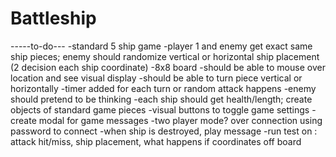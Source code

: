 # Battleship

-----to-do---
-standard 5 ship game
-player 1 and enemy get exact same ship pieces; enemy should randomize vertical or horizontal ship placement (2 decision each ship coordinate)
-8x8 board
-should be able to mouse over location and see visual display
-should be able to turn piece vertical or horizontally
-timer added for each turn or random attack happens
-enemy should pretend to be thinking
-each ship should get health/length; create objects of standard game pieces
-visual buttons to toggle game settings
-create modal for game messages
-two player mode? over connection using password to connect 
-when ship is destroyed, play message
-run test on : attack hit/miss, ship placement, what happens if coordinates off board